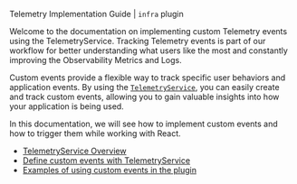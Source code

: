 Telemetry Implementation Guide | `infra` plugin

Welcome to the documentation on implementing custom Telemetry events using the TelemetryService. Tracking Telemetry events is part of our workflow for better understanding what users like the most and constantly improving the Observability Metrics and Logs.

Custom events provide a flexible way to track specific user behaviors and application events. By using the [`TelemetryService`](https://github.com/elastic/kibana/tree/main/x-pack/plugins/infra/public/services/telemetry), you can easily create and track custom events, allowing you to gain valuable insights into how your application is being used. 

In this documentation, we will see how to implement custom events and how to trigger them while working with React.

- [TelemetryService Overview](./telemetry_service_overview.md)
- [Define custom events with TelemetryService](./define_custom_events.md)
- [Examples of using custom events in the plugin](./trigger_custom_events_examples.md)